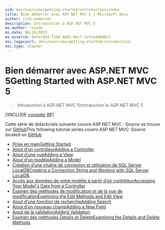 ```yaml
---
uid: mvc/overview/getting-started/introduction/index
title: Bien démarrer avec ASP.NET MVC 5 | Microsoft Docs
author: rick-anderson
description: Introduction à ASP.NET MVC 5
ms.author: riande
ms.date: 06/10/2013
ms.assetid: 9afe7454-f1bd-4e81-8ecf-12fe54d080c1
msc.legacyurl: /mvc/overview/getting-started/introduction
msc.type: chapter
---
```

<a name="getting-started-with-aspnet-mvc-5"></a><span data-ttu-id="be74a-103">Bien démarrer avec ASP.NET MVC 5</span><span class="sxs-lookup"><span data-stu-id="be74a-103">Getting Started with ASP.NET MVC 5</span></span>
====================
> <span data-ttu-id="be74a-104">Introduction à ASP.NET MVC 5</span><span class="sxs-lookup"><span data-stu-id="be74a-104">Introduction to ASP.NET MVC 5</span></span>

[!INCLUDE [consider RP](../../../../includes/razor.md)]

<span data-ttu-id="be74a-105">Cette série de didacticiels suivante couvre ASP.NET MVC : Source se trouve sur [GitHub](https://github.com/aspnet/AspNetDocs/tree/master/aspnet/mvc/overview/getting-started/introduction/sample/MvcMovie/MvcMovie)</span><span class="sxs-lookup"><span data-stu-id="be74a-105">This following tutorial series covers ASP.NET MVC: Source located on [GitHub](https://github.com/aspnet/AspNetDocs/tree/master/aspnet/mvc/overview/getting-started/introduction/sample/MvcMovie/MvcMovie)</span></span>

- [<span data-ttu-id="be74a-106">Prise en main</span><span class="sxs-lookup"><span data-stu-id="be74a-106">Getting Started</span></span>](getting-started.md)
- [<span data-ttu-id="be74a-107">Ajout d’un contrôleur</span><span class="sxs-lookup"><span data-stu-id="be74a-107">Adding a Controller</span></span>](adding-a-controller.md)
- [<span data-ttu-id="be74a-108">Ajout d’une vue</span><span class="sxs-lookup"><span data-stu-id="be74a-108">Adding a View</span></span>](adding-a-view.md)
- [<span data-ttu-id="be74a-109">Ajout d’un modèle</span><span class="sxs-lookup"><span data-stu-id="be74a-109">Adding a Model</span></span>](adding-a-model.md)
- [<span data-ttu-id="be74a-110">Création d’une chaîne de connexion et utilisation de SQL Server LocalDB</span><span class="sxs-lookup"><span data-stu-id="be74a-110">Creating a Connection String and Working with SQL Server LocalDB</span></span>](creating-a-connection-string.md)
- [<span data-ttu-id="be74a-111">Accès aux données de votre modèle à partir d’un contrôleur</span><span class="sxs-lookup"><span data-stu-id="be74a-111">Accessing Your Model's Data from a Controller</span></span>](accessing-your-models-data-from-a-controller.md)
- [<span data-ttu-id="be74a-112">Examen des méthodes de modification et de la vue de modification</span><span class="sxs-lookup"><span data-stu-id="be74a-112">Examining the Edit Methods and Edit View</span></span>](examining-the-edit-methods-and-edit-view.md)
- [<span data-ttu-id="be74a-113">Ajout d’une fonction de recherche</span><span class="sxs-lookup"><span data-stu-id="be74a-113">Adding Search</span></span>](adding-search.md)
- [<span data-ttu-id="be74a-114">Ajout d’un nouveau champ</span><span class="sxs-lookup"><span data-stu-id="be74a-114">Adding a New Field</span></span>](adding-a-new-field.md)
- [<span data-ttu-id="be74a-115">Ajout de la validation</span><span class="sxs-lookup"><span data-stu-id="be74a-115">Adding Validation</span></span>](adding-validation.md)
- [<span data-ttu-id="be74a-116">Examen des méthodes Details et Delete</span><span class="sxs-lookup"><span data-stu-id="be74a-116">Examining the Details and Delete Methods</span></span>](examining-the-details-and-delete-methods.md)
